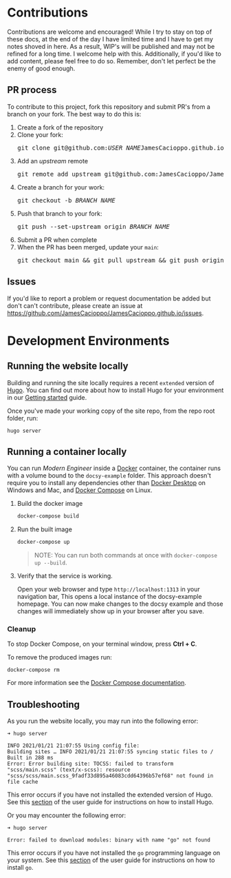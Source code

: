 # Contributions
Contributions are welcome and encouraged!  While I try to stay on top of these docs, at the end of the day I have limited time and I have to get my notes shoved in here.  As a result, WIP's will be published and may not be refined for a long time.  I welcome help with this.  Additionally, if you'd like to add content, please feel free to do so.  Remember, don't let perfect be the enemy of good enough.

## PR process
To contribute to this project, fork this repository and submit PR's from a branch on your fork.  The best way to do this is:

1) Create a fork of the repository
1) Clone your fork:
   <pre>git clone git@github.com:<var>USER_NAME</var>JamesCacioppo.github.io.git</pre>
1) Add an _upstream_ remote
   <pre>git remote add upstream git@github.com:JamesCacioppo/JamesCacioppo.github.io.git</pre>
1) Create a branch for your work:
   <pre>git checkout -b <var>BRANCH_NAME</var></pre>
1) Push that branch to your fork:
   <pre>git push --set-upstream origin <var>BRANCH_NAME</var></pre>
1) Submit a PR when complete
1) When the PR has been merged, update your `main`:
   <pre>git checkout main && git pull upstream && git push origin</pre>

## Issues
If you'd like to report a problem or request documentation be added but don't can't contribute, please create an issue at https://github.com/JamesCacioppo/JamesCacioppo.github.io/issues.
# Development Environments
## Running the website locally

Building and running the site locally requires a recent `extended` version of [Hugo](https://gohugo.io).
You can find out more about how to install Hugo for your environment in our
[Getting started](https://www.docsy.dev/docs/getting-started/#prerequisites-and-installation) guide.

Once you've made your working copy of the site repo, from the repo root folder, run:

```
hugo server
```

## Running a container locally

You can run _Modern Engineer_ inside a [Docker](https://docs.docker.com/)
container, the container runs with a volume bound to the `docsy-example`
folder. This approach doesn't require you to install any dependencies other
than [Docker Desktop](https://www.docker.com/products/docker-desktop) on
Windows and Mac, and [Docker Compose](https://docs.docker.com/compose/install/)
on Linux.

1. Build the docker image 

   ```bash
   docker-compose build
   ```

1. Run the built image

   ```bash
   docker-compose up
   ```

   > NOTE: You can run both commands at once with `docker-compose up --build`.

1. Verify that the service is working. 

   Open your web browser and type `http://localhost:1313` in your navigation bar,
   This opens a local instance of the docsy-example homepage. You can now make
   changes to the docsy example and those changes will immediately show up in your
   browser after you save.

### Cleanup

To stop Docker Compose, on your terminal window, press **Ctrl + C**. 

To remove the produced images run:

```console
docker-compose rm
```
For more information see the [Docker Compose
documentation](https://docs.docker.com/compose/gettingstarted/).

## Troubleshooting

As you run the website locally, you may run into the following error:

```
➜ hugo server

INFO 2021/01/21 21:07:55 Using config file: 
Building sites … INFO 2021/01/21 21:07:55 syncing static files to /
Built in 288 ms
Error: Error building site: TOCSS: failed to transform "scss/main.scss" (text/x-scss): resource "scss/scss/main.scss_9fadf33d895a46083cdd64396b57ef68" not found in file cache
```

This error occurs if you have not installed the extended version of Hugo.
See this [section](https://www.docsy.dev/docs/get-started/docsy-as-module/installation-prerequisites/#install-hugo) of the user guide for instructions on how to install Hugo.

Or you may encounter the following error:

```
➜ hugo server

Error: failed to download modules: binary with name "go" not found
```

This error occurs if you have not installed the `go` programming language on your system.
See this [section](https://www.docsy.dev/docs/get-started/docsy-as-module/installation-prerequisites/#install-go-language) of the user guide for instructions on how to install `go`.


[alternate dashboard]: https://app.netlify.com/sites/goldydocs/deploys
[deploys]: https://app.netlify.com/sites/docsy-example/deploys
[Docsy user guide]: https://docsy.dev/docs
[Docsy]: https://github.com/google/docsy
[example.docsy.dev]: https://example.docsy.dev
[Hugo theme module]: https://gohugo.io/hugo-modules/use-modules/#use-a-module-for-a-theme
[Netlify]: https://netlify.com
